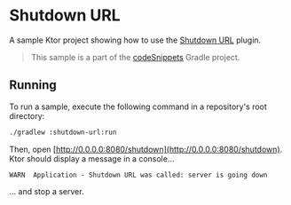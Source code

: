 # Shutdown URL

A sample Ktor project showing how to use the [Shutdown URL](https://ktor.io/docs/shutdown-url.html) plugin.
> This sample is a part of the [codeSnippets](../../README.md) Gradle project.

## Running

To run a sample, execute the following command in a repository's root directory:
```bash
./gradlew :shutdown-url:run
```

Then, open [http://0.0.0.0:8080/shutdown](http://0.0.0.0:8080/shutdown). Ktor should display a message in a console...

```text
WARN  Application - Shutdown URL was called: server is going down
```

... and stop a server.
